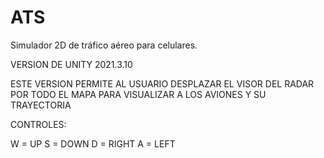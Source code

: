 # ATS

Simulador 2D de tráfico aéreo para celulares.

VERSION DE UNITY 2021.3.10

ESTE VERSION PERMITE AL USUARIO DESPLAZAR EL VISOR DEL RADAR POR TODO EL MAPA PARA VISUALIZAR A LOS AVIONES Y SU TRAYECTORIA

CONTROLES:

W = UP
S = DOWN
D = RIGHT
A = LEFT